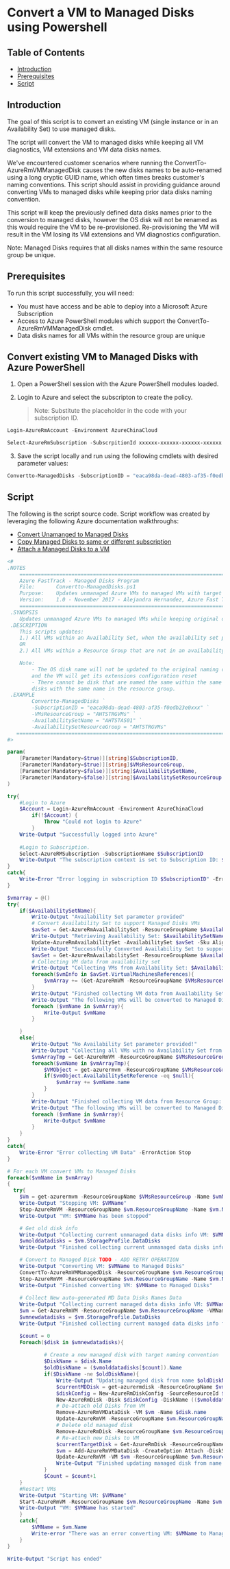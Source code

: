 # Convert a VM to Managed Disks using Powershell

## Table of Contents

* [Introduction](#introduction)
* [Prerequisites](#prerequisites)
* [Script](#script)

## Introduction
The goal of this script is to convert an existing VM (single instance or in an Availability Set) to use managed disks. 

The script will convert the VM to managed disks while keeping all VM diagnostics, VM extensions and VM data disks names.

We've encountered customer scenarios where running the ConvertTo-AzureRmVMManagedDisk causes the new disks names to be auto-renamed using a long cryptic GUID name, which often times breaks customer's naming conventions. This script should assist in providing guidance around converting VMs to managed disks while keeping prior data disks naming convention.

This script will keep the previously defined data disks names prior to the conversion to managed disks, however the OS disk will not be renamed as this would require the VM to be re-provisioned. Re-provisioning the VM will result in the VM losing its VM extensions and VM diagnostics configuration.

Note: Managed Disks requires that all disks names within the same resource group be unique.

## Prerequisites
To run this script successfully, you will need:
* You must have access and be able to deploy into a Microsoft Azure Subscription
* Access to Azure PowerShell modules which support the ConvertTo-AzureRmVMManagedDisk cmdlet.
* Data disks names for all VMs within the resource group are unique

##  Convert existing VM to Managed Disks with Azure PowerShell
1. Open a PowerShell session with the Azure PowerShell modules loaded.

2. Login to Azure and select the subscripton to create the policy.
    > Note: Substitute the placeholder in the code with your subscription ID.
```powershell
Login-AzureRmAccount -Environment AzureChinaCloud

Select-AzureRmSubscription -SubscrpitionId xxxxxx-xxxxxx-xxxxxx-xxxxxx
```

3. Save the script locally and run using the following cmdlets with desired parameter values:
```powershell
Convertto-ManagedDisks -SubscriptionID = "eaca98da-dead-4803-af35-f0edb23e0xxx" -VMsResourceGroup = "AHTSTRGVMs" -AvailabilitySetName = "AHTSTAS01" -AvailabilitySetResourceGroup = "AHTSTRGVMs"
```

## Script
The following is the script source code. Script workflow was created by leveraging the following Azure documentation walkthroughs:
* [Convert Unamanged to Managed Disks](https://docs.microsoft.com/en-us/azure/virtual-machines/windows/convert-unmanaged-to-managed-disks)
* [Copy Managed Disks to same or different subscription](https://docs.microsoft.com/en-us/azure/virtual-machines/scripts/virtual-machines-windows-powershell-sample-copy-managed-disks-to-same-or-different-subscription)
* [Attach a Managed Disks to a VM](https://docs.microsoft.com/en-us/azure/virtual-machines/windows/attach-disk-ps)

```powershell
<#
.NOTES
 	==================================================================================================================================================================
	Azure FastTrack - Managed Disks Program
	File:		Convertto-ManagedDisks.ps1	
	Purpose:	Updates unmanaged Azure VMs to managed VMs with target Data disks drives names.
	Version: 	1.0 - November 2017 - Alejandra Hernandez, Azure Fast Track
 	==================================================================================================================================================================
 .SYNOPSIS
	Updates unmanaged Azure VMs to managed VMs while keeping original data disks drives names.
 .DESCRIPTION
    This scripts updates: 
    1.) All VMs within an Availability Set, when the availability set parameter is specified
    OR
    2.) All VMs within a Resource Group that are not in an availability set when the availability set parameter is not specified

    Note:
        - The OS disk name will not be updated to the original naming convention! Otherwise, the VM would have to be re-provisioned
        and the VM will get its extensions configuration reset
        - There cannot be disk that are named the same within the same resource group, therefore this script will fail if there are
        disks with the same name in the resource group.
 .EXAMPLE
		Convertto-ManagedDisks `
		-SubscriptionID = "eaca98da-dead-4803-af35-f0edb23e0xxx" `
		-VMsResourceGroup = "AHTSTRGVMs" `
        -AvailabilitySetName = "AHTSTAS01" `
        -AvailabilitySetResourceGroup = "AHTSTRGVMs"
   =================================================================================================================================================================
#>

param(
	[Parameter(Mandatory=$true)][string]$SubscriptionID,
    [Parameter(Mandatory=$true)][string]$VMsResourceGroup,
    [Parameter(Mandatory=$false)][string]$AvailabilitySetName,
    [Parameter(Mandatory=$false)][string]$AvailabilitySetResourceGroup
)

try{
    #Login to Azure
    $Account = Login-AzureRmAccount -Environment AzureChinaCloud
        if(!$Account) {
            Throw "Could not login to Azure"
        }
    Write-Output "Successfully logged into Azure"
     
    #Login to Subscription.
    Select-AzureRMSubscription -SubscriptionName $SubscriptionID
    Write-Output "The subscription context is set to Subscription ID: $SubscriptionID"
}
catch{
    Write-Error "Error logging in subscription ID $SubscriptionID" -ErrorAction Stop
}

$vmarray = @()
try{
    if($AvailabilitySetName){
        Write-Output "Availability Set parameter provided"
        # Convert Availability Set to support Managed Disks VMs
        $avSet = Get-AzureRmAvailabilitySet -ResourceGroupName $AvailabilitySetResourceGroup -Name $AvailabilitySetName
        Write-Output "Retrieving Availability Set: $AvailabilitySetName"
        Update-AzureRmAvailabilitySet -AvailabilitySet $avSet -Sku Aligned
        Write-Output "Successfully Converted Availability Set to support Managed Disks"
        $avSet = Get-AzureRmAvailabilitySet -ResourceGroupName $AvailabilitySetResourceGroup -Name $AvailabilitySetName
        # Collecting VM data from availability set
        Write-Output "Collecting VMs from Availability Set: $AvailabilitySetName"
        foreach($vmInfo in $avSet.VirtualMachinesReferences){
            $vmArray += (Get-AzureRmVM -ResourceGroupName $VMsResourceGroup | Where-Object {$_.Id -eq $vmInfo.id}).Name
        }
        Write-Output "Finished collecting VM data from Availability Set: $AvailabilitySetName"
        Write-Output "The following VMs will be converted to Managed Disks"
        foreach ($vmName in $vmArray){
            Write-Output $vmName
        }

    }
    else{
        Write-Output "No Availability Set parameter provided!"
        Write-Output "Collecting all VMs with no Availability Set from Resource Group: $VMsResourceGroup"
        $vmArrayTmp = Get-AzureRmVM -ResourceGroupName $VMsResourceGroup
        foreach($vmName in $vmArrayTmp){
            $VMObject = get-azurermvm -ResourceGroupName $VMsResourceGroup -Name $vmName.Name
            if($vmObject.AvailabilitySetReference -eq $null){
                $vmArray += $vmName.name
            }
        }
        Write-Output "Finished collecting VM data from Resource Group: $VMsResourceGroup"
        Write-Output "The following VMs will be converted to Managed Disks"
        foreach ($vmName in $vmArray){
            Write-Output $vmName
        }
    }
}
catch{
    Write-Error "Error collecting VM Data" -ErrorAction Stop
}

# For each VM convert VMs to Managed Disks
foreach($vmName in $vmArray)
{
  try{
    $Vm = get-azurermvm -ResourceGroupName $VMsResourceGroup -Name $vmName
    Write-Output "Stopping VM: $VMName"
    Stop-AzureRmVM -ResourceGroupName $vm.ResourceGroupName -Name $vm.Name -Force
    Write-Output "VM: $VMName has been stopped"

    # Get old disk info
    Write-Output "Collecting current unmanaged data disks info VM: $VMName"
    $vmolddatadisks = $vm.StorageProfile.DataDisks
    Write-Output "Finished collecting current unmanaged data disks info for VM: $VMName"

    # Convert to Managed Disk TODO - ADD RETRY OPERATION
    Write-Output "Converting VM: $VMName to Managed Disks"
    ConvertTo-AzureRmVMManagedDisk -ResourceGroupName $vm.ResourceGroupName -VMName $vm.Name
    Stop-AzureRmVM -ResourceGroupName $vm.ResourceGroupName -Name $vm.Name -Force
    Write-Output "Finished converting VM: $VMName to Managed Disks"
    
    # Collect New auto-generated MD Data Disks Names Data
    Write-Output "Collecting current managed data disks info VM: $VMName"
    $vm = Get-AzureRmVM -ResourceGroupName $vm.ResourceGroupName -VMName $VMName
    $vmnewdatadisks = $vm.StorageProfile.DataDisks
    Write-Output "Finished collecting current managed data disks info for VM: $VMName"

    $count = 0
    Foreach($disk in $vmnewdatadisks){
            
            # Create a new managed disk with target naming convention
            $DiskName = $disk.Name
            $oldDiskName = ($vmolddatadisks[$count]).Name
            if($DiskName -ne $oldDiskName){
                Write-Output "Updating managed disk from name $oldDiskName to name: $diskName for VM: $VMName"
                $currentMDDisk = get-azurermdisk -ResourceGroupName $vm.ResourceGroupName -DiskName $disk.name
                $diskConfig = New-AzureRmDiskConfig -SourceResourceId $currentMDDisk.Id -Location $currentMDDisk.Location -CreateOption Copy 
                New-AzureRmDisk -Disk $diskConfig -DiskName (($vmolddatadisks[$count]).name) -ResourceGroupName $vm.ResourceGroupName
                # De-attach old Disks from VM
                Remove-AzureRmVMDataDisk -VM $vm -Name $disk.name
                Update-AzureRmVM -ResourceGroupName $vm.ResourceGroupName -VM $vm
                # Delete old managed disk
                Remove-AzureRmDisk -ResourceGroupName $vm.ResourceGroupName -DiskName $disk.Name -force
                # Re-attach new Disks to VM 
                $currentTargetDisk = Get-AzureRmDisk -ResourceGroupName $vm.ResourceGroupName -DiskName (($vmolddatadisks[$count]).Name)
                $vm = Add-AzureRmVMDataDisk -CreateOption Attach -DiskSizeInGB (($vmolddatadisks[$count]).DiskSizeGB) -Caching (($vmolddatadisks[$count]).Caching) -Lun (($vmolddatadisks[$count]).Lun) -VM $vm -ManagedDiskId $currentTargetDisk.Id
                Update-AzureRmVM -VM $vm -ResourceGroupName $vm.ResourceGroupName
                Write-Output "Finished updating managed disk from name $oldDiskName to name: $diskName for VM: $VMName"
            }
            $Count = $count+1
    }
    #Restart VMs
    Write-Output "Starting VM: $VMName"
    Start-AzureRmVM -ResourceGroupName $vm.ResourceGroupName -Name $vm.Name
    Write-Output "VM: $VMName has started"
    }
    catch{
        $VMName = $vm.Name
        Write-error "There was an error converting VM: $VMName to Managed Disks, moving onto the next VM" -ErrorAction Stop
    }
}

Write-Output "Script has ended"
